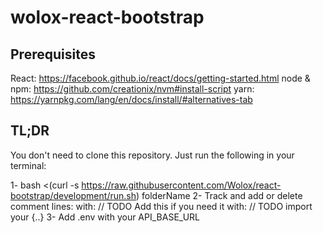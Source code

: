 wolox-react-bootstrap
==================

## Prerequisites

React: https://facebook.github.io/react/docs/getting-started.html
node & npm: https://github.com/creationix/nvm#install-script
yarn: https://yarnpkg.com/lang/en/docs/install/#alternatives-tab

## TL;DR

You don't need to clone this repository. Just run the following in your terminal:

1- bash <(curl -s https://raw.githubusercontent.com/Wolox/react-bootstrap/development/run.sh) folderName
2- Track and add or delete comment lines: with: // TODO Add this if you need it with: // TODO import your {..}
3- Add .env with your API_BASE_URL
